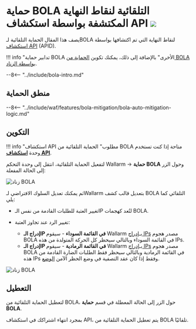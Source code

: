[variability-in-endpoints-docs]:       ../../api-discovery/exploring.md#variability-in-endpoints
[changes-in-api-docs]:       ../../api-discovery/track-changes.md
[bola-protection-for-endpoints-docs]:  ../../api-discovery/bola-protection.md

# حماية BOLA التلقائية لنقاط النهاية المكتشفة بواسطة استكشاف API <a href="../../../about-wallarm/subscription-plans/#subscription-plans"><img src="../../../images/api-security-tag.svg" style="border: none;"></a>

يصف هذا المقال الحماية التلقائية لـBOLA لنقاط النهاية التي تم اكتشافها بواسطة [استكشاف API](../../api-discovery/overview.md) (APID).

!!! info "تدابير حماية BOLA الأخرى"
    بالإضافة إلى ذلك، يمكنك تكوين [الحماية من BOLA بواسطة الزناد](protecting-against-bola-trigger.md).

--8<-- "../include/bola-intro.md"

## منطق الحماية

--8<-- "../include/waf/features/bola-mitigation/bola-auto-mitigation-logic.md"

## التكوين

!!! info "استكشاف API مطلوب"
    الحماية التلقائية من BOLA متاحة إذا كنت تستخدم وحدة **[استكشاف API](../../api-discovery/overview.md)**.

لتفعيل الحماية التلقائية، انتقل إلى وحدة التحكم Wallarm → **حماية BOLA** وحول الزر إلى الحالة المفعلة:

![زناد BOLA](../../images/user-guides/bola-protection/trigger-enabled-state.png)

ثم يمكنك تعديل السلوك الافتراضي لـWallarm بتعديل قالب كشف BOLA التلقائي كما يلي:

* تغيير العتبة للطلبات القادمة من نفس الـIP لتُعد كهجمات BOLA.
* تغيير الرد عند تجاوز العتبة:

    * **إدراج الـIP في القائمة السوداء** - سيقوم Wallarm بـ[إدراج IPs](../../user-guides/ip-lists/overview.md) مصدر هجوم BOLA في القائمة السوداء وبالتالي سيحظر كل الحركة المتولدة من هذه IPs.
    * **إدراج الـIP في القائمة الرمادية** - سيقوم Wallarm بـ[إدراج IPs](../../user-guides/ip-lists/overview.md) مصدر هجوم BOLA في القائمة الرمادية وبالتالي سيحظر فقط الطلبات الضارة القادمة من هذه IPs وفقط إذا كان عقد التصفية في وضع الحظر الآمن [الوضع](../../admin-en/configure-wallarm-mode.md).

![زناد BOLA](../../images/user-guides/bola-protection/trigger-template.png)

## التعطيل

لتعطيل الحماية التلقائية من BOLA، حول الزر إلى الحالة المعطلة في قسم **حماية BOLA**.

بمجرد انتهاء اشتراكك في استكشاف API، يتم تعطيل الحماية التلقائية من BOLA تلقائيًا.